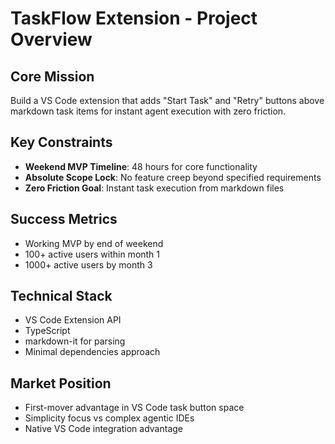 # TaskFlow Extension - Project Overview

## Core Mission
Build a VS Code extension that adds "Start Task" and "Retry" buttons above markdown task items for instant agent execution with zero friction.

## Key Constraints
- **Weekend MVP Timeline**: 48 hours for core functionality
- **Absolute Scope Lock**: No feature creep beyond specified requirements
- **Zero Friction Goal**: Instant task execution from markdown files

## Success Metrics
- Working MVP by end of weekend
- 100+ active users within month 1
- 1000+ active users by month 3

## Technical Stack
- VS Code Extension API
- TypeScript
- markdown-it for parsing
- Minimal dependencies approach

## Market Position
- First-mover advantage in VS Code task button space
- Simplicity focus vs complex agentic IDEs
- Native VS Code integration advantage